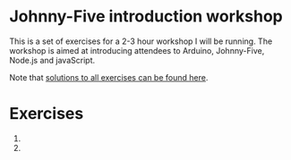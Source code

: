 # Johnny-Five introduction workshop

This is a set of exercises for a 2-3 hour workshop I will be running.  The workshop is aimed at introducing attendees to Arduino, Johnny-Five, Node.js and javaScript.

Note that [solutions to all exercises can be found here](https://github.com/markwest1972/johnny_five_intro/tree/master/solutions).

# Exercises

1. 
2. 
